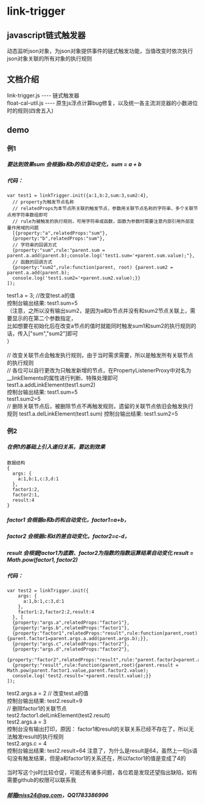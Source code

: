 link-trigger
=
javascript链式触发器
-
动态监听json对象，为json对象提供事件的链式触发功能，当值改变时依次执行json对象关联的所有对象的执行规则

文档介绍
-
link-trigger.js   ---- 链式触发器<br>
float-cal-util.js ---- 原生js浮点计算bug修复，以及统一各主流浏览器的小数进位时的规则(四舍五入)

demo
-
### 例1
##### 要达到效果sum 会根据a和b的和自动变化，sum = a + b
##### 代码：
    var test1 = linkTrigger.init({a:1,b:2,sum:3,sum2:4},
      // property为触发节点名称
      // relatedProps为本节点所关联的触发节点，参数用关联节点名称的字符串，多个关联节点用字符串数组即可
      // rule为被触发的执行规则，可用字符串或函数，函数为参数时需要注意内部引用外部变量作用域的问题
      [{property:"a",relatedProps:"sum"},
      {property:"b",relatedProps:"sum"},
      // 字符串的回调方式
      {property:"sum",rule:"parent.sum = parent.a.add(parent.b);console.log('test1.sum='+parent.sum.value);"},
      // 函数的回调方式
      {property:"sum2",rule:function(parent, root) {parent.sum2 = parent.a.add(parent.b);
      console.log('test1.sum2='+parent.sum2.value);}}
    ]);

test1.a = 3;  //改变test.a的值<br>
控制台输出结果:  test1.sum=5<br>
（注意，之所以没有输出sum2，是因为a和b节点并没有和sum2节点关联上，需要显示的在第二个参数指定，<br>
  比如想要在初始化后在改变a节点的值时就能同时触发sum1和sum2的执行规则的话，传入["sum","sum2"]即可<br>
）<br>
<br>
// 改变关联节点会触发执行规则，由于当时需求需要，所以是触发所有关联节点的执行规则<br>
// 各位可以自行更改为只触发新增的节点，在PropertyListenerProxy中对名为__linkElements的属性进行判断、特殊处理即可<br>
test1.a.addLinkElement(test1.sum2)<br>
控制台输出结果:   test1.sum=5<br>
                test1.sum2=5<br>
// 删除关联节点后，被删除节点不再触发规则，遗留的关联节点依旧会触发执行规则
test1.a.delLinkElement(test1.sum)
控制台输出结果:  test1.sum2=5
 
### 例2
##### 在例1的基础上引入递归关系，要达到效果
    数据结构
    {
      args: {
        a:1,b:1,c:3,d:1
      },
      factor1:2,
      factor2:1,
      result:4
    }
##### factor1 会根据a和b的和自动变化，factor1=a+b，
##### factor2 会根据c和d的差自动变化，factor2=c-d，
##### result  会根据factor1为底数、factor2为指数的指数运算结果自动变化  result = Math.pow(factor1, factor2)
##### 代码：
    var test2 = linkTrigger.init({
        args: {
          a:1,b:1,c:3,d:1
        },
        factor1:2,factor2:2,result:4
      }, [
      {property:"args.a",relatedProps:"factor1"},
      {property:"args.b",relatedProps:"factor1"},
      {property:"factor1",relatedProps:"result",rule:function(parent,root){parent.factor1=parent.args.a.add(parent.args.b);}},
      {property:"args.c",relatedProps:"factor2"},
      {property:"args.d",relatedProps:"factor2"},
      {property:"factor2",relatedProps:"result",rule:"parent.factor2=parent.args.c.sub(parent.args.d);"},
      {property:"result",rule:function(parent,root){parent.result = Math.pow(parent.factor1.value,parent.factor2.value);
      console.log('test2.result='+parent.result.value);}}
    ]);
test2.args.a = 2  // 改变test.a的值<br>
控制台输出结果:  test2.result=9<br>
// 删除factor1的关联节点<br>
test2.factor1.delLinkElement(test2.result)<br>
test2.args.a = 3<br>
控制台没有输出打印，原因： factor1和result的关联关系已经不存在了，所以无法触发result的执行规则<br>
test2.args.c = 4<br>
控制台输出结果:  test2.result=64   注意了，为什么是result是64，虽然上一句js语句没有触发结果，但是a和factor1的关系还在，所以factor1的值是变成了4的<br>
<br>
当时写这个js时比较仓促，可能还有诸多问题，各位若是发现还望指出缺陷，如有需要github的权限可以联系我 
##### 邮箱miss24@qq.com，QQ1783386996
